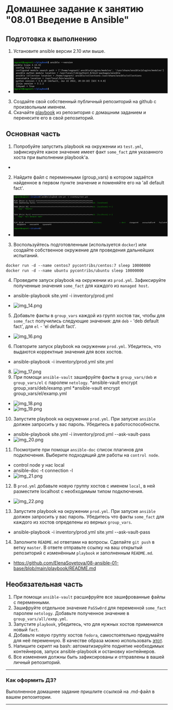 # Домашнее задание к занятию "08.01 Введение в Ansible"

## Подготовка к выполнению
1. Установите ansible версии 2.10 или выше.
* ![img_12.png](img_12.png)

3. Создайте свой собственный публичный репозиторий на github с произвольным именем.
4. Скачайте [playbook](./playbook/) из репозитория с домашним заданием и перенесите его в свой репозиторий.

## Основная часть
1. Попробуйте запустить playbook на окружении из `test.yml`, зафиксируйте какое значение имеет факт `some_fact` для указанного хоста при выполнении playbook'a.

* 
2. Найдите файл с переменными (group_vars) в котором задаётся найденное в первом пункте значение и поменяйте его на 'all default fact'.
 * ![img_13.png](img_13.png)
3. Воспользуйтесь подготовленным (используется `docker`) или создайте собственное окружение для проведения дальнейших испытаний.
```
docker run -d --name centos7 pycontribs/centos:7 sleep 10000000
docker run -d --name ubuntu pycontribs/ubuntu sleep 10000000
````
4. Проведите запуск playbook на окружении из `prod.yml`. Зафиксируйте полученные значения `some_fact` для каждого из `managed host`.
* ansible-playbook site.yml -i inventory/prod.yml

* ![img_14.png](img_14.png)

5. Добавьте факты в `group_vars` каждой из групп хостов так, чтобы для `some_fact` получились следующие значения: для `deb` - 'deb default fact', для `el` - 'el default fact'.
* ![img_16.png](img_16.png)
6. Повторите запуск playbook на окружении `prod.yml`. Убедитесь, что выдаются корректные значения для всех хостов.
* ansible-playbook -i inventory/prod.yml site.yml
8. ![img_17.png](img_17.png)
9. При помощи `ansible-vault` зашифруйте факты в `group_vars/deb` и `group_vars/el` с паролем `netology`.
*ansible-vault encrypt group_vars/deb/examp.yml
*ansible-vault encrypt group_vars/el/examp.yml
* ![img_18.png](img_18.png)
* ![img_19.png](img_19.png)
10. Запустите playbook на окружении `prod.yml`. При запуске `ansible` должен запросить у вас пароль. Убедитесь в работоспособности.
* ansible-playbook site.yml -i inventory/prod.yml --ask-vault-pass
* ![img_20.png](img_20.png)
11. Посмотрите при помощи `ansible-doc` список плагинов для подключения. Выберите подходящий для работы на `control node`.
* control node у нас local
* ansible-doc -t connection -l
* ![img_21.png](img_21.png)
12. В `prod.yml` добавьте новую группу хостов с именем  `local`, в ней разместите localhost с необходимым типом подключения.
* ![img_22.png](img_22.png)
13. Запустите playbook на окружении `prod.yml`. При запуске `ansible` должен запросить у вас пароль. Убедитесь что факты `some_fact` для каждого из хостов определены из верных `group_vars`.
* ansible-playbook -i inventory/prod.yml site.yml --ask-vault-pass 
14. Заполните `README.md` ответами на вопросы. Сделайте `git push` в ветку `master`. В ответе отправьте ссылку на ваш открытый репозиторий с изменённым `playbook` и заполненным `README.md`.
* https://github.com/ElenaSovetova/08-ansible-01-base/blob/main/playbook/README.md
## Необязательная часть

1. При помощи `ansible-vault` расшифруйте все зашифрованные файлы с переменными.
2. Зашифруйте отдельное значение `PaSSw0rd` для переменной `some_fact` паролем `netology`. Добавьте полученное значение в `group_vars/all/exmp.yml`.
3. Запустите `playbook`, убедитесь, что для нужных хостов применился новый `fact`.
4. Добавьте новую группу хостов `fedora`, самостоятельно придумайте для неё переменную. В качестве образа можно использовать [этот](https://hub.docker.com/r/pycontribs/fedora).
5. Напишите скрипт на bash: автоматизируйте поднятие необходимых контейнеров, запуск ansible-playbook и остановку контейнеров.
6. Все изменения должны быть зафиксированы и отправлены в вашей личный репозиторий.

---

### Как оформить ДЗ?

Выполненное домашнее задание пришлите ссылкой на .md-файл в вашем репозитории.

---
